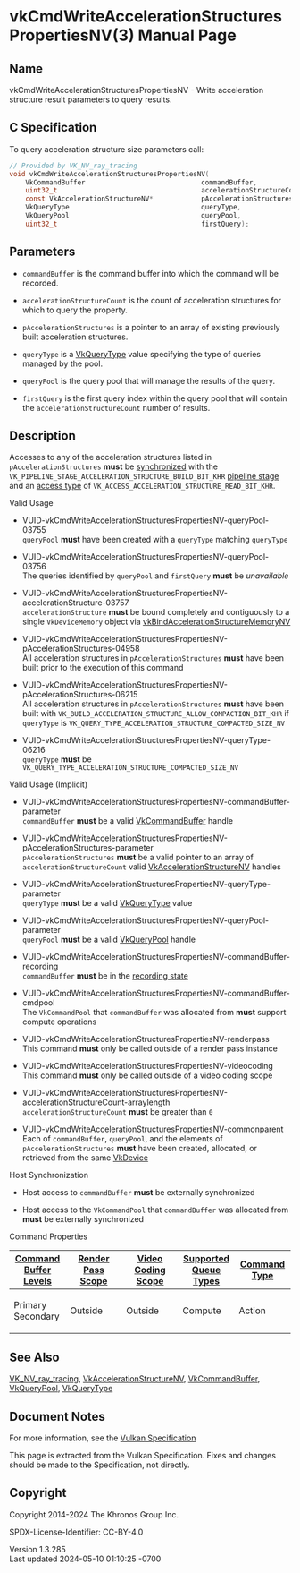 # vkCmdWriteAccelerationStructuresPropertiesNV(3) Manual Page

## Name

vkCmdWriteAccelerationStructuresPropertiesNV - Write acceleration
structure result parameters to query results.



## <a href="#_c_specification" class="anchor"></a>C Specification

To query acceleration structure size parameters call:

``` c
// Provided by VK_NV_ray_tracing
void vkCmdWriteAccelerationStructuresPropertiesNV(
    VkCommandBuffer                             commandBuffer,
    uint32_t                                    accelerationStructureCount,
    const VkAccelerationStructureNV*            pAccelerationStructures,
    VkQueryType                                 queryType,
    VkQueryPool                                 queryPool,
    uint32_t                                    firstQuery);
```

## <a href="#_parameters" class="anchor"></a>Parameters

- `commandBuffer` is the command buffer into which the command will be
  recorded.

- `accelerationStructureCount` is the count of acceleration structures
  for which to query the property.

- `pAccelerationStructures` is a pointer to an array of existing
  previously built acceleration structures.

- `queryType` is a [VkQueryType](https://registry.khronos.org/vulkan/specs/1.3-extensions/man/html/VkQueryType.html) value specifying the
  type of queries managed by the pool.

- `queryPool` is the query pool that will manage the results of the
  query.

- `firstQuery` is the first query index within the query pool that will
  contain the `accelerationStructureCount` number of results.

## <a href="#_description" class="anchor"></a>Description

Accesses to any of the acceleration structures listed in
`pAccelerationStructures` **must** be <a
href="https://registry.khronos.org/vulkan/specs/1.3-extensions/html/vkspec.html#synchronization-dependencies"
target="_blank" rel="noopener">synchronized</a> with the
`VK_PIPELINE_STAGE_ACCELERATION_STRUCTURE_BUILD_BIT_KHR` <a
href="https://registry.khronos.org/vulkan/specs/1.3-extensions/html/vkspec.html#synchronization-pipeline-stages"
target="_blank" rel="noopener">pipeline stage</a> and an <a
href="https://registry.khronos.org/vulkan/specs/1.3-extensions/html/vkspec.html#synchronization-access-types"
target="_blank" rel="noopener">access type</a> of
`VK_ACCESS_ACCELERATION_STRUCTURE_READ_BIT_KHR`.

Valid Usage

- <a
  href="#VUID-vkCmdWriteAccelerationStructuresPropertiesNV-queryPool-03755"
  id="VUID-vkCmdWriteAccelerationStructuresPropertiesNV-queryPool-03755"></a>
  VUID-vkCmdWriteAccelerationStructuresPropertiesNV-queryPool-03755  
  `queryPool` **must** have been created with a `queryType` matching
  `queryType`

- <a
  href="#VUID-vkCmdWriteAccelerationStructuresPropertiesNV-queryPool-03756"
  id="VUID-vkCmdWriteAccelerationStructuresPropertiesNV-queryPool-03756"></a>
  VUID-vkCmdWriteAccelerationStructuresPropertiesNV-queryPool-03756  
  The queries identified by `queryPool` and `firstQuery` **must** be
  *unavailable*

- <a
  href="#VUID-vkCmdWriteAccelerationStructuresPropertiesNV-accelerationStructure-03757"
  id="VUID-vkCmdWriteAccelerationStructuresPropertiesNV-accelerationStructure-03757"></a>
  VUID-vkCmdWriteAccelerationStructuresPropertiesNV-accelerationStructure-03757  
  `accelerationStructure` **must** be bound completely and contiguously
  to a single `VkDeviceMemory` object via
  [vkBindAccelerationStructureMemoryNV](https://registry.khronos.org/vulkan/specs/1.3-extensions/man/html/vkBindAccelerationStructureMemoryNV.html)

- <a
  href="#VUID-vkCmdWriteAccelerationStructuresPropertiesNV-pAccelerationStructures-04958"
  id="VUID-vkCmdWriteAccelerationStructuresPropertiesNV-pAccelerationStructures-04958"></a>
  VUID-vkCmdWriteAccelerationStructuresPropertiesNV-pAccelerationStructures-04958  
  All acceleration structures in `pAccelerationStructures` **must** have
  been built prior to the execution of this command

- <a
  href="#VUID-vkCmdWriteAccelerationStructuresPropertiesNV-pAccelerationStructures-06215"
  id="VUID-vkCmdWriteAccelerationStructuresPropertiesNV-pAccelerationStructures-06215"></a>
  VUID-vkCmdWriteAccelerationStructuresPropertiesNV-pAccelerationStructures-06215  
  All acceleration structures in `pAccelerationStructures` **must** have
  been built with
  `VK_BUILD_ACCELERATION_STRUCTURE_ALLOW_COMPACTION_BIT_KHR` if
  `queryType` is
  `VK_QUERY_TYPE_ACCELERATION_STRUCTURE_COMPACTED_SIZE_NV`

- <a
  href="#VUID-vkCmdWriteAccelerationStructuresPropertiesNV-queryType-06216"
  id="VUID-vkCmdWriteAccelerationStructuresPropertiesNV-queryType-06216"></a>
  VUID-vkCmdWriteAccelerationStructuresPropertiesNV-queryType-06216  
  `queryType` **must** be
  `VK_QUERY_TYPE_ACCELERATION_STRUCTURE_COMPACTED_SIZE_NV`

Valid Usage (Implicit)

- <a
  href="#VUID-vkCmdWriteAccelerationStructuresPropertiesNV-commandBuffer-parameter"
  id="VUID-vkCmdWriteAccelerationStructuresPropertiesNV-commandBuffer-parameter"></a>
  VUID-vkCmdWriteAccelerationStructuresPropertiesNV-commandBuffer-parameter  
  `commandBuffer` **must** be a valid
  [VkCommandBuffer](https://registry.khronos.org/vulkan/specs/1.3-extensions/man/html/VkCommandBuffer.html) handle

- <a
  href="#VUID-vkCmdWriteAccelerationStructuresPropertiesNV-pAccelerationStructures-parameter"
  id="VUID-vkCmdWriteAccelerationStructuresPropertiesNV-pAccelerationStructures-parameter"></a>
  VUID-vkCmdWriteAccelerationStructuresPropertiesNV-pAccelerationStructures-parameter  
  `pAccelerationStructures` **must** be a valid pointer to an array of
  `accelerationStructureCount` valid
  [VkAccelerationStructureNV](https://registry.khronos.org/vulkan/specs/1.3-extensions/man/html/VkAccelerationStructureNV.html) handles

- <a
  href="#VUID-vkCmdWriteAccelerationStructuresPropertiesNV-queryType-parameter"
  id="VUID-vkCmdWriteAccelerationStructuresPropertiesNV-queryType-parameter"></a>
  VUID-vkCmdWriteAccelerationStructuresPropertiesNV-queryType-parameter  
  `queryType` **must** be a valid [VkQueryType](https://registry.khronos.org/vulkan/specs/1.3-extensions/man/html/VkQueryType.html) value

- <a
  href="#VUID-vkCmdWriteAccelerationStructuresPropertiesNV-queryPool-parameter"
  id="VUID-vkCmdWriteAccelerationStructuresPropertiesNV-queryPool-parameter"></a>
  VUID-vkCmdWriteAccelerationStructuresPropertiesNV-queryPool-parameter  
  `queryPool` **must** be a valid [VkQueryPool](https://registry.khronos.org/vulkan/specs/1.3-extensions/man/html/VkQueryPool.html) handle

- <a
  href="#VUID-vkCmdWriteAccelerationStructuresPropertiesNV-commandBuffer-recording"
  id="VUID-vkCmdWriteAccelerationStructuresPropertiesNV-commandBuffer-recording"></a>
  VUID-vkCmdWriteAccelerationStructuresPropertiesNV-commandBuffer-recording  
  `commandBuffer` **must** be in the [recording
  state](#commandbuffers-lifecycle)

- <a
  href="#VUID-vkCmdWriteAccelerationStructuresPropertiesNV-commandBuffer-cmdpool"
  id="VUID-vkCmdWriteAccelerationStructuresPropertiesNV-commandBuffer-cmdpool"></a>
  VUID-vkCmdWriteAccelerationStructuresPropertiesNV-commandBuffer-cmdpool  
  The `VkCommandPool` that `commandBuffer` was allocated from **must**
  support compute operations

- <a href="#VUID-vkCmdWriteAccelerationStructuresPropertiesNV-renderpass"
  id="VUID-vkCmdWriteAccelerationStructuresPropertiesNV-renderpass"></a>
  VUID-vkCmdWriteAccelerationStructuresPropertiesNV-renderpass  
  This command **must** only be called outside of a render pass instance

- <a href="#VUID-vkCmdWriteAccelerationStructuresPropertiesNV-videocoding"
  id="VUID-vkCmdWriteAccelerationStructuresPropertiesNV-videocoding"></a>
  VUID-vkCmdWriteAccelerationStructuresPropertiesNV-videocoding  
  This command **must** only be called outside of a video coding scope

- <a
  href="#VUID-vkCmdWriteAccelerationStructuresPropertiesNV-accelerationStructureCount-arraylength"
  id="VUID-vkCmdWriteAccelerationStructuresPropertiesNV-accelerationStructureCount-arraylength"></a>
  VUID-vkCmdWriteAccelerationStructuresPropertiesNV-accelerationStructureCount-arraylength  
  `accelerationStructureCount` **must** be greater than `0`

- <a
  href="#VUID-vkCmdWriteAccelerationStructuresPropertiesNV-commonparent"
  id="VUID-vkCmdWriteAccelerationStructuresPropertiesNV-commonparent"></a>
  VUID-vkCmdWriteAccelerationStructuresPropertiesNV-commonparent  
  Each of `commandBuffer`, `queryPool`, and the elements of
  `pAccelerationStructures` **must** have been created, allocated, or
  retrieved from the same [VkDevice](https://registry.khronos.org/vulkan/specs/1.3-extensions/man/html/VkDevice.html)

Host Synchronization

- Host access to `commandBuffer` **must** be externally synchronized

- Host access to the `VkCommandPool` that `commandBuffer` was allocated
  from **must** be externally synchronized

Command Properties

<table class="tableblock frame-all grid-all stretch">
<colgroup>
<col style="width: 20%" />
<col style="width: 20%" />
<col style="width: 20%" />
<col style="width: 20%" />
<col style="width: 20%" />
</colgroup>
<thead>
<tr class="header">
<th class="tableblock halign-left valign-top"><a
href="#VkCommandBufferLevel">Command Buffer Levels</a></th>
<th class="tableblock halign-left valign-top"><a
href="#vkCmdBeginRenderPass">Render Pass Scope</a></th>
<th class="tableblock halign-left valign-top"><a
href="#vkCmdBeginVideoCodingKHR">Video Coding Scope</a></th>
<th class="tableblock halign-left valign-top"><a
href="#VkQueueFlagBits">Supported Queue Types</a></th>
<th class="tableblock halign-left valign-top"><a
href="#fundamentals-queueoperation-command-types">Command Type</a></th>
</tr>
</thead>
<tbody>
<tr class="odd">
<td class="tableblock halign-left valign-top"><p>Primary<br />
Secondary</p></td>
<td class="tableblock halign-left valign-top"><p>Outside</p></td>
<td class="tableblock halign-left valign-top"><p>Outside</p></td>
<td class="tableblock halign-left valign-top"><p>Compute</p></td>
<td class="tableblock halign-left valign-top"><p>Action</p></td>
</tr>
</tbody>
</table>

## <a href="#_see_also" class="anchor"></a>See Also

[VK_NV_ray_tracing](https://registry.khronos.org/vulkan/specs/1.3-extensions/man/html/VK_NV_ray_tracing.html),
[VkAccelerationStructureNV](https://registry.khronos.org/vulkan/specs/1.3-extensions/man/html/VkAccelerationStructureNV.html),
[VkCommandBuffer](https://registry.khronos.org/vulkan/specs/1.3-extensions/man/html/VkCommandBuffer.html),
[VkQueryPool](https://registry.khronos.org/vulkan/specs/1.3-extensions/man/html/VkQueryPool.html), [VkQueryType](https://registry.khronos.org/vulkan/specs/1.3-extensions/man/html/VkQueryType.html)

## <a href="#_document_notes" class="anchor"></a>Document Notes

For more information, see the <a
href="https://registry.khronos.org/vulkan/specs/1.3-extensions/html/vkspec.html#vkCmdWriteAccelerationStructuresPropertiesNV"
target="_blank" rel="noopener">Vulkan Specification</a>

This page is extracted from the Vulkan Specification. Fixes and changes
should be made to the Specification, not directly.

## <a href="#_copyright" class="anchor"></a>Copyright

Copyright 2014-2024 The Khronos Group Inc.

SPDX-License-Identifier: CC-BY-4.0

Version 1.3.285  
Last updated 2024-05-10 01:10:25 -0700

